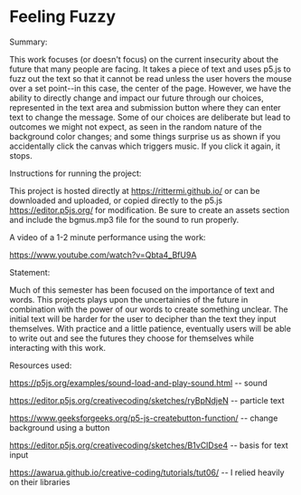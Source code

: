 # Feeling Fuzzy

Summary:

This work focuses (or doesn't focus) on the current insecurity about the future that many people are facing. It takes a piece of text and uses p5.js to fuzz out the text so that it cannot be read unless the user hovers the mouse over a set point--in this case, the center of the page. However, we have the ability to directly change and impact our future through our choices, represented in the text area and submission button where they can enter text to change the message. Some of our choices are deliberate but lead to outcomes we might not expect, as seen in the random nature of the background color changes; and some things surprise us as shown if you accidentally click the canvas which triggers music. If you click it again, it stops.

Instructions for running the project:

This project is hosted directly at https://rittermi.github.io/ or can be downloaded and uploaded, or copied directly to the p5.js https://editor.p5js.org/ for modification. Be sure to create an assets section and include the bgmus.mp3 file for the sound to run properly.

A video of a 1-2 minute performance using the work:

https://www.youtube.com/watch?v=Qbta4_BfU9A

Statement:

Much of this semester has been focused on the importance of text and words. This projects plays upon the uncertainies of the future in combination with the power of our words to create something unclear. The initial text will be harder for the user to decipher than the text they input themselves. With practice and a little patience, eventually users will be able to write out and see the futures they choose for themselves while interacting with this work.

Resources used:

https://p5js.org/examples/sound-load-and-play-sound.html -- sound

https://editor.p5js.org/creativecoding/sketches/ryBpNdjeN -- particle text

https://www.geeksforgeeks.org/p5-js-createbutton-function/ -- change background using a button

https://editor.p5js.org/creativecoding/sketches/B1vCIDse4 -- basis for text input

https://awarua.github.io/creative-coding/tutorials/tut06/ -- I relied heavily on their libraries
